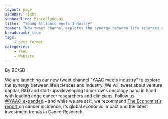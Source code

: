 ```yaml
---
layout: page
sidebar: right
subheadline: Miscellaneous
title:  "Young Alliance meets Industry"
teaser: "New tweet channel explores the synergy between life sciences and industry"
breadcrumb: true
tags:
    - post format
categories:
    - YAAC
    - Website
---
```

By BC/SD   

We are launching our new tweet channel "YAAC meets industry" to explore the synergy between life sciences and industry. We will tweet about venture capital, R&D and start-ups developing tomorrow's oncology hand in hand with leading edge cancer researchers and clinicians. Follow us <a href="https://twitter.com/YAAC_expanded" target="_blank">@YAAC_expanded</a> – and while we are at it, we recommend <a href="https://www.economist.com/news/finance-and-economics/21736176-progress-developing-treatments-makes-oncology-research-favourite" target="_blank">The Economist's report </a>on cancer incidence, its global economic impact and the latest investment trends in CancerResearch. 

